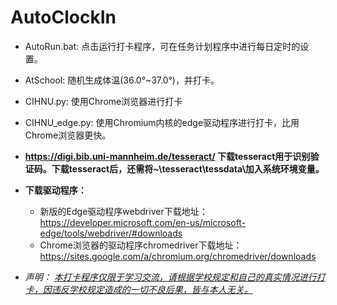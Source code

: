 # AutoClockIn


* AutoRun.bat:
  点击运行打卡程序，可在任务计划程序中进行每日定时的设置。
* AtSchool:
  随机生成体温(36.0°~37.0°)，并打卡。
  
* CIHNU.py:
  使用Chrome浏览器进行打卡

* CIHNU_edge.py:
  使用Chromium内核的edge驱动程序进行打卡，比用Chrome浏览器更快。

* **https://digi.bib.uni-mannheim.de/tesseract/ 下载tesseract用于识别验证码。下载tesseract后，还需将~\tesseract\tessdata\加入系统环境变量。**

* **下载驱动程序：**
  * 新版的Edge驱动程序webdriver下载地址：https://developer.microsoft.com/en-us/microsoft-edge/tools/webdriver/#downloads
  * Chrome浏览器的驱动程序chromedriver下载地址：https://sites.google.com/a/chromium.org/chromedriver/downloads

* *声明：*
  <u>*本打卡程序仅限于学习交流，请根据学校规定和自己的真实情况进行打卡，因违反学校规定造成的一切不良后果，皆与本人无关。*</u>
